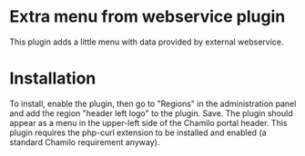 Extra menu from webservice plugin
===============================
This plugin adds a little menu with data provided by external webservice.

# Installation

To install, enable the plugin, then go to "Regions" in the administration panel
and add the region "header left logo" to the plugin. Save.
The plugin should appear as a menu in the upper-left side of the Chamilo portal header.
This plugin requires the php-curl extension to be installed and enabled (a standard Chamilo requirement anyway).
